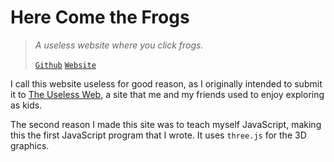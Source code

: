 # Here Come the Frogs
> *A useless website where you click frogs.*
>
> [`Github`](https://github.com/KaiSomething/here_come_the_frogs)
> [`Website`](https://herecomethefrogs.kaialbertson.ca/)

I call this website useless for good reason, as I originally intended to submit it to [The Useless Web](https://theuselessweb.com/), a site that me and my friends used to enjoy exploring as kids.

The second reason I made this site was to teach myself JavaScript, making this the first JavaScript program that I wrote. It uses `three.js` for the 3D graphics.